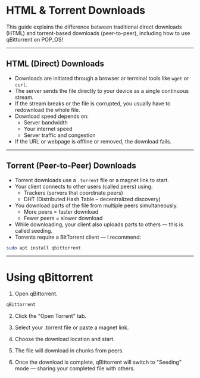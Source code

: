 # HTML & Torrent Downloads

This guide explains the difference between traditional direct downloads (HTML) and torrent-based downloads (peer-to-peer), including how to use qBittorrent on POP_OS!

---

## HTML (Direct) Downloads

- Downloads are initiated through a browser or terminal tools like `wget` or `curl`.
- The server sends the file directly to your device as a single continuous stream.
- If the stream breaks or the file is corrupted, you usually have to redownload the whole file.
- Download speed depends on:
  - Server bandwidth
  - Your internet speed
  - Server traffic and congestion
- If the URL or webpage is offline or removed, the download fails.

---

## Torrent (Peer-to-Peer) Downloads

- Torrent downloads use a `.torrent` file or a magnet link to start.
- Your client connects to other users (called peers) using:
  - Trackers (servers that coordinate peers)
  - DHT (Distributed Hash Table – decentralized discovery)
- You download parts of the file from multiple peers simultaneously.
  - More peers = faster download
  - Fewer peers = slower download
- While downloading, your client also uploads parts to others — this is called seeding.
- Torrents require a BitTorrent client — I recommend:

```bash
sudo apt install qbittorrent
```
---
# Using qBittorrent

1. Open qBittorrent.
```bash
qBittorrent
```
2. Click the "Open Torrent" tab.

3. Select your .torrent file or paste a magnet link.

4. Choose the download location and start.

5. The file will download in chunks from peers.

6. Once the download is complete, qBittorrent will switch to "Seeding" mode — sharing your completed file with others.
